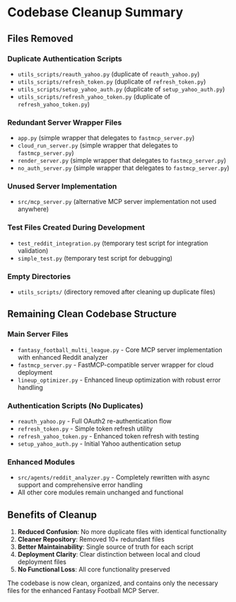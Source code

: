 # Codebase Cleanup Summary

## Files Removed

### Duplicate Authentication Scripts
- `utils_scripts/reauth_yahoo.py` (duplicate of `reauth_yahoo.py`)
- `utils_scripts/refresh_token.py` (duplicate of `refresh_token.py`) 
- `utils_scripts/setup_yahoo_auth.py` (duplicate of `setup_yahoo_auth.py`)
- `utils_scripts/refresh_yahoo_token.py` (duplicate of `refresh_yahoo_token.py`)

### Redundant Server Wrapper Files
- `app.py` (simple wrapper that delegates to `fastmcp_server.py`)
- `cloud_run_server.py` (simple wrapper that delegates to `fastmcp_server.py`)
- `render_server.py` (simple wrapper that delegates to `fastmcp_server.py`)
- `no_auth_server.py` (simple wrapper that delegates to `fastmcp_server.py`)

### Unused Server Implementation
- `src/mcp_server.py` (alternative MCP server implementation not used anywhere)

### Test Files Created During Development
- `test_reddit_integration.py` (temporary test script for integration validation)
- `simple_test.py` (temporary test script for debugging)

### Empty Directories
- `utils_scripts/` (directory removed after cleaning up duplicate files)

## Remaining Clean Codebase Structure

### Main Server Files
- `fantasy_football_multi_league.py` - Core MCP server implementation with enhanced Reddit analyzer
- `fastmcp_server.py` - FastMCP-compatible server wrapper for cloud deployment
- `lineup_optimizer.py` - Enhanced lineup optimization with robust error handling

### Authentication Scripts (No Duplicates)
- `reauth_yahoo.py` - Full OAuth2 re-authentication flow
- `refresh_token.py` - Simple token refresh utility
- `refresh_yahoo_token.py` - Enhanced token refresh with testing
- `setup_yahoo_auth.py` - Initial Yahoo authentication setup

### Enhanced Modules
- `src/agents/reddit_analyzer.py` - Completely rewritten with async support and comprehensive error handling
- All other core modules remain unchanged and functional

## Benefits of Cleanup
1. **Reduced Confusion**: No more duplicate files with identical functionality
2. **Cleaner Repository**: Removed 10+ redundant files
3. **Better Maintainability**: Single source of truth for each script
4. **Deployment Clarity**: Clear distinction between local and cloud deployment files
5. **No Functional Loss**: All core functionality preserved

The codebase is now clean, organized, and contains only the necessary files for the enhanced Fantasy Football MCP Server.